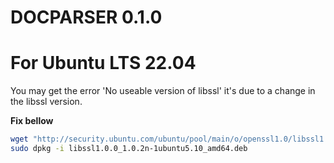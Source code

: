 # DOCPARSER 0.1.0

# For Ubuntu LTS 22.04
You may get the error 'No useable version of libssl' it's due to a change in the libssl version.

**Fix bellow**

```bash
wget "http://security.ubuntu.com/ubuntu/pool/main/o/openssl1.0/libssl1.0.0_1.0.2n-1ubuntu5.10_amd64.deb"
sudo dpkg -i libssl1.0.0_1.0.2n-1ubuntu5.10_amd64.deb
```